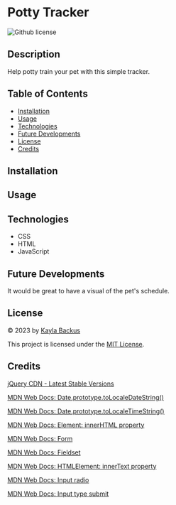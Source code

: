 # Potty Tracker
![Github license](https://img.shields.io/badge/license-MIT-blue.svg)

## Description
Help potty train your pet with this simple tracker.

## Table of Contents
- [Installation](#installation)
- [Usage](#usage)
- [Technologies](#technologies)
- [Future Developments](#future-developments)
- [License](#license)
- [Credits](#credits)

## Installation

## Usage

## Technologies
- CSS
- HTML
- JavaScript

## Future Developments
It would be great to have a visual of the pet's schedule.

## License
© 2023 by [Kayla Backus](https://github.com/kaylab78)

This project is licensed under the [MIT License](https://opensource.org/licenses/MIT).

## Credits
[jQuery CDN - Latest Stable Versions](https://releases.jquery.com/)

[MDN Web Docs: Date.prototype.toLocaleDateString()](https://developer.mozilla.org/en-US/docs/Web/JavaScript/Reference/Global_Objects/Date/toLocaleDateString)

[MDN Web Docs: Date.prototype.toLocaleTimeString()](https://developer.mozilla.org/en-US/docs/Web/JavaScript/Reference/Global_Objects/Date/toLocaleTimeString)

[MDN Web Docs: Element: innerHTML property](https://developer.mozilla.org/en-US/docs/Web/API/Element/innerHTML)

[MDN Web Docs: Form](https://developer.mozilla.org/en-US/docs/Web/HTML/Element/form)

[MDN Web Docs: Fieldset](https://developer.mozilla.org/en-US/docs/Web/HTML/Element/fieldset)

[MDN Web Docs: HTMLElement: innerText property](https://developer.mozilla.org/en-US/docs/Web/API/HTMLElement/innerText)

[MDN Web Docs: Input radio](https://developer.mozilla.org/en-US/docs/Web/HTML/Element/input/radio)

[MDN Web Docs: Input type submit](https://developer.mozilla.org/en-US/docs/Web/HTML/Element/input/submit)